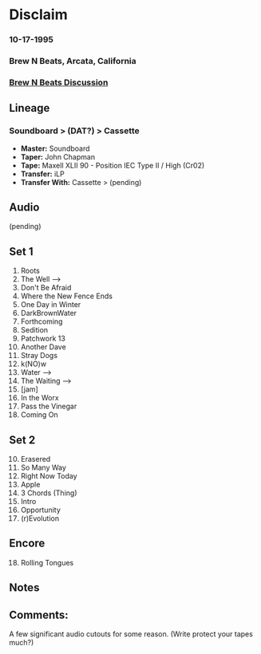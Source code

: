 # Disclaim
### 10-17-1995
### Brew N Beats, Arcata, California
### [Brew N Beats Discussion](pending) 

## Lineage
### Soundboard > (DAT?) > Cassette 

* **Master:** Soundboard 
* **Taper:** John Chapman
* **Tape:** Maxell XLII 90 - Position IEC Type II / High (Cr02)
* **Transfer:** iLP
* **Transfer With:** Cassette > (pending)

## Audio
(pending)

## Set 1

1. Roots
2. The Well -->
3. Don't Be Afraid
4. Where the New Fence Ends
5. One Day in Winter
6. DarkBrownWater
7. Forthcoming
8. Sedition
9. Patchwork 13
10. Another Dave
11. Stray Dogs
12. k(NO)w
13. Water -->
14. The Waiting -->
15. [jam]
16. In the Worx
17. Pass the Vinegar
18. Coming On

## Set 2

10. Erasered
11. So Many Way
12. Right Now Today
13. Apple
14. 3 Chords (Thing)
15. Intro
16. Opportunity
17. (r)Evolution

## Encore
18. Rolling Tongues

## Notes


## Comments:
A few significant audio cutouts for some reason. (Write protect your tapes much?)
